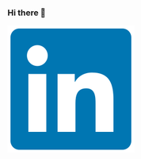 ### Hi there 👋

<!--
**SolveigRebnord/solveigrebnord** is a ✨ _special_ ✨ repository because its `README.md` (this file) appears on your GitHub profile.

[Here are some ideas to get you started:

- 🔭 I’m currently working on ...
- 🌱 I’m currently learning ...
- 👯 I’m looking to collaborate on ...
- 🤔 I’m looking for help with ...
- 💬 Ask me about ...
- 📫 How to reach me: ...
- 😄 Pronouns: ...
- ⚡ Fun fact: ...
-->
<img src="https://github.com/devicons/devicon/blob/master/icons/linkedin/linkedin-original.svg">
